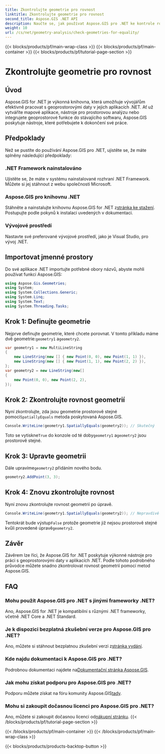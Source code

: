 ```yaml
---
title: Zkontrolujte geometrie pro rovnost
linktitle: Zkontrolujte geometrie pro rovnost
second_title: Aspose.GIS .NET API
description: Naučte se, jak používat Aspose.GIS pro .NET ke kontrole rovnosti geometrií ve vašich aplikacích .NET pomocí tohoto komplexního kurzu.
weight: 10
url: /cs/net/geometry-analysis/check-geometries-for-equality/
---
```


{{< blocks/products/pf/main-wrap-class >}}
{{< blocks/products/pf/main-container >}}
{{< blocks/products/pf/tutorial-page-section >}}

# Zkontrolujte geometrie pro rovnost

## Úvod
Aspose.GIS for .NET je výkonná knihovna, která umožňuje vývojářům efektivně pracovat s geoprostorovými daty v jejich aplikacích .NET. Ať už vytváříte mapové aplikace, nástroje pro prostorovou analýzu nebo integrujete geoprostorové funkce do stávajícího softwaru, Aspose.GIS poskytuje nástroje, které potřebujete k dokončení své práce.
## Předpoklady
Než se pustíte do používání Aspose.GIS pro .NET, ujistěte se, že máte splněny následující předpoklady:
### .NET Framework nainstalováno
Ujistěte se, že máte v systému nainstalované rozhraní .NET Framework. Můžete si jej stáhnout z webu společnosti Microsoft.
### Aspose.GIS pro knihovnu .NET
 Stáhněte a nainstalujte knihovnu Aspose.GIS for .NET z[stránka ke stažení](https://releases.aspose.com/gis/net/). Postupujte podle pokynů k instalaci uvedených v dokumentaci.
### Vývojové prostředí
Nastavte své preferované vývojové prostředí, jako je Visual Studio, pro vývoj .NET.

## Importovat jmenné prostory
Do své aplikace .NET importujte potřebné obory názvů, abyste mohli používat funkci Aspose.GIS:
```csharp
using Aspose.Gis.Geometries;
using System;
using System.Collections.Generic;
using System.Linq;
using System.Text;
using System.Threading.Tasks;
```

## Krok 1: Definujte geometrie
Nejprve definujte geometrie, které chcete porovnat. V tomto příkladu máme dvě geometrie:`geometry1` a`geometry2`.
```csharp
var geometry1 = new MultiLineString
{
    new LineString(new [] { new Point(0, 0), new Point(1, 1) }),
    new LineString(new [] { new Point(1, 1), new Point(2, 2) }),
};
var geometry2 = new LineString(new[]
{
    new Point(0, 0), new Point(2, 2),
});
```
## Krok 2: Zkontrolujte rovnost geometrií
 Nyní zkontrolujte, zda jsou geometrie prostorově stejné pomocí`SpatiallyEquals` metoda poskytovaná Aspose.GIS.
```csharp
Console.WriteLine(geometry1.SpatiallyEquals(geometry2)); // Skutečný
```
 Toto se vytiskne`True` do konzole od té doby`geometry1` a`geometry2` jsou prostorově stejné.
## Krok 3: Upravte geometrii
 Dále upravíme`geometry2` přidáním nového bodu.
```csharp
geometry2.AddPoint(3, 3);
```
## Krok 4: Znovu zkontrolujte rovnost
Nyní znovu zkontrolujte rovnost geometrií po úpravě.
```csharp
Console.WriteLine(geometry1.SpatiallyEquals(geometry2)); // Nepravdivé
```
 Tentokrát bude výstup`False` protože geometrie již nejsou prostorově stejné kvůli provedené úpravě`geometry2`.

## Závěr
Závěrem lze říci, že Aspose.GIS for .NET poskytuje výkonné nástroje pro práci s geoprostorovými daty v aplikacích .NET. Podle tohoto podrobného průvodce můžete snadno zkontrolovat rovnost geometrií pomocí metod Aspose.GIS.
## FAQ
### Mohu použít Aspose.GIS pro .NET s jinými frameworky .NET?
Ano, Aspose.GIS for .NET je kompatibilní s různými .NET frameworky, včetně .NET Core a .NET Standard.
### Je k dispozici bezplatná zkušební verze pro Aspose.GIS pro .NET?
 Ano, můžete si stáhnout bezplatnou zkušební verzi z[stránka vydání](https://releases.aspose.com/).
### Kde najdu dokumentaci k Aspose.GIS pro .NET?
 Podrobnou dokumentaci najdete na[Dokumentační stránka Aspose.GIS](https://reference.aspose.com/gis/net/).
### Jak mohu získat podporu pro Aspose.GIS pro .NET?
 Podporu můžete získat na fóru komunity Aspose.GIS[tady](https://forum.aspose.com/c/gis/33).
### Mohu si zakoupit dočasnou licenci pro Aspose.GIS pro .NET?
 Ano, můžete si zakoupit dočasnou licenci od[nákupní stránku](https://purchase.aspose.com/temporary-license/).
{{< /blocks/products/pf/tutorial-page-section >}}

{{< /blocks/products/pf/main-container >}}
{{< /blocks/products/pf/main-wrap-class >}}

{{< blocks/products/products-backtop-button >}}
